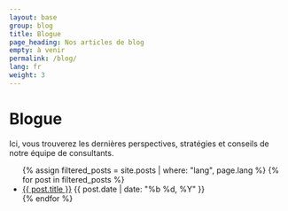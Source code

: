 ```yaml
---
layout: base
group: blog
title: Blogue
page_heading: Nos articles de blog
empty: à venir
permalink: /blog/
lang: fr
weight: 3
---
```


# Blogue

Ici, vous trouverez les dernières perspectives, stratégies et conseils de notre équipe de consultants.

<ul>
  {% assign filtered_posts = site.posts | where: "lang", page.lang %}
  {% for post in filtered_posts %}
      <li>
        <a href="{{ post.url | relative_url }}">{{ post.title }}</a>
        <span>{{ post.date | date: "%b %d, %Y" }}</span>
      </li>
  {% endfor %}
</ul>
